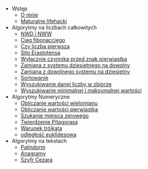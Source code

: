 + Wstęp
    - [O mnie](/code/Wstep/oMnie.md)
    - [Maturalne lifehacki](/code/Wstep/lifehacki.md)
+ Algorytmy na liczbach całkowitych
    - [NWD i NWW](/code/algorytmyNaLiczbachCalkowitych/nwd.md)
    - [Ciąg fibonacciego](/code/algorytmyNaLiczbachCalkowitych/fibonacci.md)
    - [Czy liczba pierwsza](/code/algorytmyNaLiczbachCalkowitych/czyPierwsza.md)
    - [Sito Erastotensa](/code/algorytmyNaLiczbachCalkowitych/sitoErastotenesa.md)
    - [Wyłącznie czynnika przed znak pierwiastka](/code/algorytmyNaLiczbachCalkowitych/pierwiastek.md)
    - [Zamiana z systemu dziesietnego na dowolny](/code/algorytmyNaLiczbachCalkowitych/naDowolny.md)
    - [Zamiana z dowolnego systemu na dziesietny](/code/algorytmyNaLiczbachCalkowitych/naDziesietny.md)
    - [Sortowanie](/code/algorytmyNaLiczbachCalkowitych/sortowanie.md)
    - [Wyszukiwanie danej liczby w zbiorze ](/code/algorytmyNaLiczbachCalkowitych/wyszukiwanie.md)
    - [Wyszukiwanie minimalnej i maksymalnej wartości](/code/algorytmyNaLiczbachCalkowitych/minMax.md)
+ Algorytmy Numeryczne
    - [Obliczanie wartości wielomianu](/code/algorytmyNumeryczne/wartoscWielomianu.md)
    - [Obliczanie wartości pierwiastka](/code/algorytmyNumeryczne/pierwiastek.md)
    - [Szukanie miejsca zerowego](/code/algorytmyNumeryczne/miejsceZerowe.md)
    - [Twierdzenie Pitagorasa](/code/algorytmyNumeryczne/pitagoras.md)
    - [Warunek trójkąta](/code/algorytmyNumeryczne/warunekTroj.md)
    - [odległość euklidesowa](/code/algorytmyNumeryczne/euklides.md)
+ Algorytmy na tekstach
    - [Palindorm](/code/algorytmyTekstowe/palindrom.md)
    - [Anagramy](/code/algorytmyTekstowe/anagram.md)
    - [Szyfr Cezara](/code/algorytmyTekstowe/cezar.md)
